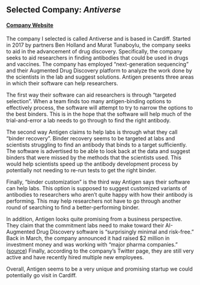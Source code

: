 ## Selected Company: _Antiverse_
#### [Company Website](https://www.antiverse.io)

  The company I selected is called Antiverse and is based in Cardiff. Started in 2017 by partners Ben Holland and Murat Tunaboylu, the company seeks to aid in the advancement of drug discovery. Specifically, the company seeks to aid researchers in finding antibodies that could be used in drugs and vaccines. The company has employed “next-generation sequencing” and their Augmented Drug Discovery platform to analyze the work done by the scientists in the lab and suggest solutions. Antigen presents three areas in which their software can help researchers. 
	
  The first way their software can aid researchers is through “targeted selection”. When a team finds too many antigen-binding options to effectively process, the software will attempt to try to narrow the options to the best binders. This is in the hope that the software will help much of the trial-and-error a lab needs to go through to find the right antibody.
	
  The second way Antigen claims to help labs is through what they call “binder recovery”. Binder recovery seems to be targeted at labs and scientists struggling to find an antibody that binds to a target sufficiently. The software is advertised to be able to look back at the data and suggest binders that were missed by the methods that the scientists used. This would help scientists speed up the antibody development process by potentially not needing to re-run tests to get the right binder. 
	
  Finally, “binder customization” is the third way Antigen says their software can help labs. This option is supposed to suggest customized variants of antibodies to researchers who aren’t quite happy with how their antibody is performing. This may help researchers not have to go through another round of searching to find a better-performing binder. 
	
  In addition, Antigen looks quite promising from a business perspective. They claim that the commitment labs need to make toward their AI-Augmented Drug Discovery software is “surprisingly minimal and risk-free.” Back in March, the company announced it had raised $2 million in investment money and was working with “major pharma companies.” ([source](https://pharmaphorum.com/news/welsh-startup-antiverse-raises-2m-for-antibody-discovery-toolkit/)) Finally, according to the company’s Twitter page, they are still very active and have recently hired multiple new employees. 
	
  Overall, Antigen seems to be a very unique and promising startup we could potentially go visit in Cardiff. 
